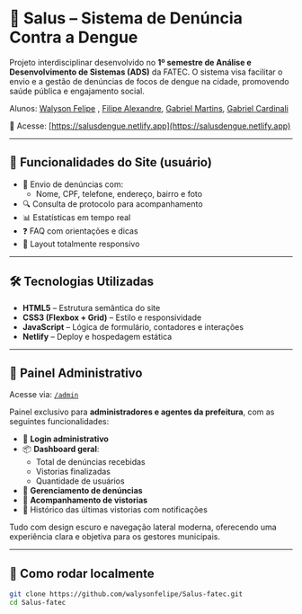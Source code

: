 # 🦟 Salus – Sistema de Denúncia Contra a Dengue

Projeto interdisciplinar desenvolvido no **1º semestre de Análise e Desenvolvimento de Sistemas (ADS)** da FATEC. O sistema visa facilitar o envio e a gestão de denúncias de focos de dengue na cidade, promovendo saúde pública e engajamento social.


Alunos: [Walyson Felipe](https://github.com/walysonfelipe) , [Filipe Alexandre](https://github.com/Filipehs), [Gabriel Martins](https://github.com/orickzs), [Gabriel Cardinali](https://github.com/Grayved)

🔗 Acesse: [https://salusdengue.netlify.app](https://salusdengue.netlify.app)

---

## 🧩 Funcionalidades do Site (usuário)

- 📄 Envio de denúncias com:
  - Nome, CPF, telefone, endereço, bairro e foto
- 🔍 Consulta de protocolo para acompanhamento
- 📊 Estatísticas em tempo real
- ❓ FAQ com orientações e dicas
- 📱 Layout totalmente responsivo

---

## 🛠 Tecnologias Utilizadas

- **HTML5** – Estrutura semântica do site
- **CSS3 (Flexbox + Grid)** – Estilo e responsividade
- **JavaScript** – Lógica de formulário, contadores e interações
- **Netlify** – Deploy e hospedagem estática

---

## 🔐 Painel Administrativo

Acesse via: [`/admin`](https://salusfatec.netlify.app/admin)

Painel exclusivo para **administradores e agentes da prefeitura**, com as seguintes funcionalidades:

- 👤 **Login administrativo**
- 📦 **Dashboard geral**:
  - Total de denúncias recebidas
  - Vistorias finalizadas
  - Quantidade de usuários
- 📝 **Gerenciamento de denúncias**
- 👀 **Acompanhamento de vistorias**
- 🔔 Histórico das últimas vistorias com notificações

Tudo com design escuro e navegação lateral moderna, oferecendo uma experiência clara e objetiva para os gestores municipais.

---

## 🚀 Como rodar localmente

```bash
git clone https://github.com/walysonfelipe/Salus-fatec.git
cd Salus-fatec
